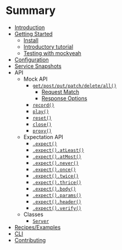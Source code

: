 # Summary

* [Introduction](README.md)
* [Getting Started](pages/Getting-Started.md)
  * [Install](pages/Getting-Started.md#install)
  * [Introductory tutorial](pages/Getting-Started.md#introductory-tutorial)
  * [Testing with mockyeah](pages/Getting-Started.md#testing-with-mockyeah)
* [Configuration](pages/Configuration.md)
* [Service Snapshots](pages/Service-Snapshots.md)
* API
  * Mock API
    * [`get/post/put/patch/delete/all()`](pages/API/Mock-API.md)
      * [Request Match](pages/API/Mock-API.md#match)
      * [Response Options](pages/API/Mock-API.md#options)
    * [`record()`](pages/API/record.md)
    * [`play()`](pages/API/play.md)
    * [`reset()`](pages/API/reset.md)
    * [`close()`](pages/API/close.md)
    * [`proxy()`](pages/API/proxy.md)
  * Expectation API
    * [`.expect()`](pages/API/Expectation-API.md#expect)
    * [`.expect().atLeast()`](pages/API/Expectation-API.md#atLeast)
    * [`.expect().atMost()`](pages/API/Expectation-API.md#atMost)
    * [`.expect().never()`](pages/API/Expectation-API.md#never)
    * [`.expect().once()`](pages/API/Expectation-API.md#once)
    * [`.expect().twice()`](pages/API/Expectation-API.md#twice)
    * [`.expect().thrice()`](pages/API/Expectation-API.md#thrice)
    * [`.expect().body()`](pages/API/Expectation-API.md#body)
    * [`.expect().params()`](pages/API/Expectation-API.md#params)
    * [`.expect().header()`](pages/API/Expectation-API.md#header)
    * [`.expect().verify()`](pages/API/Expectation-API.md#verify)
  * Classes
    * [`Server`](pages/API/Server.md)
* [Recipes/Examples](https://github.com/mockyeah/mockyeah/tree/master/examples)
* [CLI](pages/Service-Snapshot-CLI.md)
* [Contributing](pages/Contributing.md)

